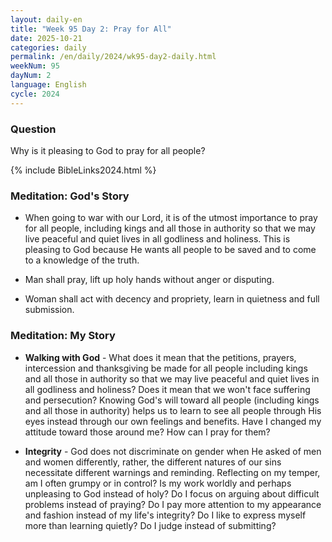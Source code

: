 ```yaml
---
layout: daily-en
title: "Week 95 Day 2: Pray for All"
date: 2025-10-21
categories: daily
permalink: /en/daily/2024/wk95-day2-daily.html
weekNum: 95
dayNum: 2
language: English
cycle: 2024
---
```

### Question     
Why is it pleasing to God to pray for all people?

{% include BibleLinks2024.html %} 

### Meditation: God's Story   
+ When going to war with our Lord, it is of the utmost importance to pray for all people, including kings and all those in authority so that we may live peaceful and quiet lives in all godliness and holiness. This is pleasing to God because He wants all people to be saved and to come to a knowledge of the truth. 

+ Man shall pray, lift up holy hands without anger or disputing. 

+ Woman shall act with decency and propriety, learn in quietness and full submission. 

### Meditation: My Story   
+ **Walking with God** - What does it mean that the petitions, prayers, intercession and thanksgiving be made for all people including kings and all those in authority so that we may live peaceful and quiet lives in all godliness and holiness? Does it mean that we won't face suffering and persecution? Knowing God's will toward all people (including kings and all those in authority) helps us to learn to see all people through His eyes instead through our own feelings and benefits. Have I changed my attitude toward those around me? How can I pray for them? 

+ **Integrity** - God does not discriminate on gender when He asked of men and women differently, rather, the different natures of our sins necessitate different warnings and reminding. Reflecting on my temper, am I often grumpy or in control? Is my work worldly and perhaps unpleasing to God instead of holy? Do I focus on arguing about difficult problems instead of praying? Do I pay more attention to my appearance and fashion instead of my life's integrity? Do I like to express myself more than learning quietly? Do I judge instead of submitting? 
